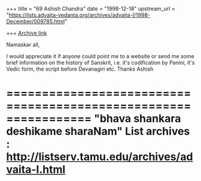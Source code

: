 +++
title = "69 Ashish Chandra"
date = "1998-12-18"
upstream_url = "https://lists.advaita-vedanta.org/archives/advaita-l/1998-December/009785.html"

+++
[Archive link](https://lists.advaita-vedanta.org/archives/advaita-l/1998-December/009785.html)

Namaskar all,

I would appreciate it if anyone could point me to a website or send me some
brief information on the history of Sanskrit, i.e. it's codification by
Panini, it's Vedic form, the script before Devanagiri etc.
Thanks
Ashish

================================================================
"bhava shankara deshikame sharaNam"
List archives : http://listserv.tamu.edu/archives/advaita-l.html
================================================================

